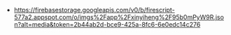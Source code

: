 - https://firebasestorage.googleapis.com/v0/b/firescript-577a2.appspot.com/o/imgs%2Fapp%2Fxinyiheng%2F95b0mPyW9R.json?alt=media&token=2b44ab2d-bce9-425a-8fc6-6e0edc14c276
